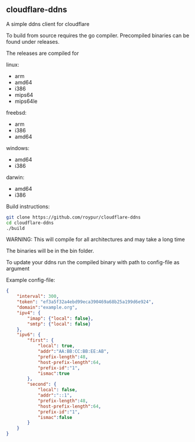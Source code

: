 ## cloudflare-ddns

A simple ddns client for cloudflare

To build from source requires the go compiler. Precompiled binaries can be found under releases.

The releases are compiled for


linux:

- arm
- amd64
- i386
- mips64
- mips64le

freebsd:

- arm
- i386
- amd64

windows:

- amd64
- i386

darwin:

- amd64
- i386

Build instructions:

```bash
git clone https://github.com/roypur/cloudflare-ddns
cd cloudflare-ddns
./build
```

WARNING: This will compile for all architectures and may take a long time

The binaries will be in the bin folder.

To update your ddns run the compiled binary with path to config-file as argument

Example config-file:
```json
{
    "interval": 300,
    "token": "ef3a5f32a4ebd99eca390469a68b25a199d6e924",
    "domain":"example.org",
    "ipv4": {
        "imap": {"local": false},
        "smtp": {"local": false}
    },
    "ipv6": {
        "first": {
            "local": true,
            "addr":"AA:BB:CC:BB:EE:AB",
            "prefix-length":48,
            "host-prefix-length":64,
            "prefix-id":"1",
            "ismac":true
        },
        "second": {
            "local": false,
            "addr":"::1",
            "prefix-length":48,
            "host-prefix-length":64,
            "prefix-id":"1",
            "ismac":false
        }
    }
}
```
